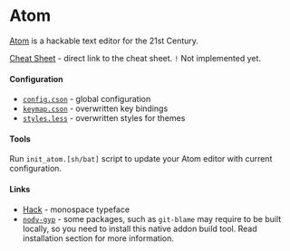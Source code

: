# Atom #

[Atom](https://atom.io/) is a hackable text editor for the 21st Century.

[Cheat Sheet](https://edloidas.com/cheatsheets/atom/) - direct link to the cheat sheet. `!` Not implemented yet.

#### Configuration ####

* [`config.cson`](config.cson) - global configuration
* [`keymap.cson`](keymap.cson) - overwritten key bindings
* [`styles.less`](styles.less) - overwritten styles for themes

#### Tools ####

Run `init_atom.[sh/bat]` script to update your Atom editor with current configuration.

#### Links ####

* [Hack](http://sourcefoundry.org/hack/) - monospace typeface
* [`nody-gyp`](https://github.com/nodejs/node-gyp) - some packages, such as `git-blame` may require to be built locally, so you need to install this native addon build tool. Read installation section for more information.
